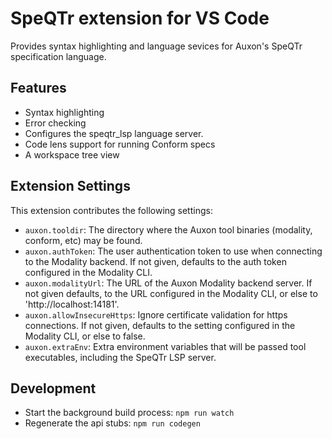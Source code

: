 # SpeQTr extension for VS Code

Provides syntax highlighting and language sevices for Auxon's SpeQTr specification language.

## Features

* Syntax highlighting
* Error checking
* Configures the speqtr_lsp language server.
* Code lens support for running Conform specs
* A workspace tree view

## Extension Settings

This extension contributes the following settings:

* `auxon.tooldir`: The directory where the Auxon tool binaries (modality, conform, etc) may be found. 
* `auxon.authToken`: The user authentication token to use when connecting to the Modality backend. If not given, defaults to the auth token configured in the Modality CLI.
* `auxon.modalityUrl`: The URL of the Auxon Modality backend server. If not given defaults, to the URL configured in the Modality CLI, or else to 'http://localhost:14181'.
* `auxon.allowInsecureHttps`: Ignore certificate validation for https connections. If not given, defaults to the setting configured in the Modality CLI, or else to false.
* `auxon.extraEnv`: Extra environment variables that will be passed tool executables, including the SpeQTr LSP server.

## Development
- Start the background build process: `npm run watch`
- Regenerate the api stubs: `npm run codegen`
